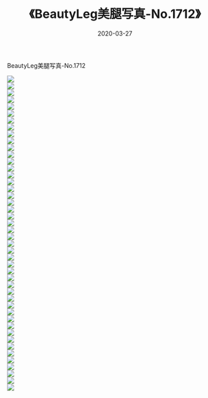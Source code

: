 ﻿---
layout: post
title:  《BeautyLeg美腿写真-No.1712》
date:   2020-03-27
img: http://img.660000.xyz/Sharelink/网络美图/2020/BeautyLeg美腿写真-No.1712/000.jpg
categories: [美女, 清纯, 唯美]
---

BeautyLeg美腿写真-No.1712

  ![](http://img.660000.xyz/Sharelink/网络美图/2020/BeautyLeg美腿写真-No.1712/001.jpg) <br> ![](http://img.660000.xyz/Sharelink/网络美图/2020/BeautyLeg美腿写真-No.1712/002.jpg) <br> ![](http://img.660000.xyz/Sharelink/网络美图/2020/BeautyLeg美腿写真-No.1712/003.jpg) <br> ![](http://img.660000.xyz/Sharelink/网络美图/2020/BeautyLeg美腿写真-No.1712/004.jpg) <br> ![](http://img.660000.xyz/Sharelink/网络美图/2020/BeautyLeg美腿写真-No.1712/005.jpg) <br> ![](http://img.660000.xyz/Sharelink/网络美图/2020/BeautyLeg美腿写真-No.1712/006.jpg) <br> ![](http://img.660000.xyz/Sharelink/网络美图/2020/BeautyLeg美腿写真-No.1712/007.jpg) <br> ![](http://img.660000.xyz/Sharelink/网络美图/2020/BeautyLeg美腿写真-No.1712/008.jpg) <br> ![](http://img.660000.xyz/Sharelink/网络美图/2020/BeautyLeg美腿写真-No.1712/009.jpg) <br> ![](http://img.660000.xyz/Sharelink/网络美图/2020/BeautyLeg美腿写真-No.1712/010.jpg) <br> ![](http://img.660000.xyz/Sharelink/网络美图/2020/BeautyLeg美腿写真-No.1712/011.jpg) <br> ![](http://img.660000.xyz/Sharelink/网络美图/2020/BeautyLeg美腿写真-No.1712/012.jpg) <br> ![](http://img.660000.xyz/Sharelink/网络美图/2020/BeautyLeg美腿写真-No.1712/013.jpg) <br> ![](http://img.660000.xyz/Sharelink/网络美图/2020/BeautyLeg美腿写真-No.1712/014.jpg) <br> ![](http://img.660000.xyz/Sharelink/网络美图/2020/BeautyLeg美腿写真-No.1712/015.jpg) <br> ![](http://img.660000.xyz/Sharelink/网络美图/2020/BeautyLeg美腿写真-No.1712/016.jpg) <br> ![](http://img.660000.xyz/Sharelink/网络美图/2020/BeautyLeg美腿写真-No.1712/017.jpg) <br> ![](http://img.660000.xyz/Sharelink/网络美图/2020/BeautyLeg美腿写真-No.1712/018.jpg) <br> ![](http://img.660000.xyz/Sharelink/网络美图/2020/BeautyLeg美腿写真-No.1712/019.jpg) <br> ![](http://img.660000.xyz/Sharelink/网络美图/2020/BeautyLeg美腿写真-No.1712/020.jpg) <br> ![](http://img.660000.xyz/Sharelink/网络美图/2020/BeautyLeg美腿写真-No.1712/021.jpg) <br> ![](http://img.660000.xyz/Sharelink/网络美图/2020/BeautyLeg美腿写真-No.1712/022.jpg) <br> ![](http://img.660000.xyz/Sharelink/网络美图/2020/BeautyLeg美腿写真-No.1712/023.jpg) <br> ![](http://img.660000.xyz/Sharelink/网络美图/2020/BeautyLeg美腿写真-No.1712/024.jpg) <br> ![](http://img.660000.xyz/Sharelink/网络美图/2020/BeautyLeg美腿写真-No.1712/025.jpg) <br> ![](http://img.660000.xyz/Sharelink/网络美图/2020/BeautyLeg美腿写真-No.1712/026.jpg) <br> ![](http://img.660000.xyz/Sharelink/网络美图/2020/BeautyLeg美腿写真-No.1712/027.jpg) <br> ![](http://img.660000.xyz/Sharelink/网络美图/2020/BeautyLeg美腿写真-No.1712/028.jpg) <br> ![](http://img.660000.xyz/Sharelink/网络美图/2020/BeautyLeg美腿写真-No.1712/029.jpg) <br> ![](http://img.660000.xyz/Sharelink/网络美图/2020/BeautyLeg美腿写真-No.1712/030.jpg) <br> ![](http://img.660000.xyz/Sharelink/网络美图/2020/BeautyLeg美腿写真-No.1712/031.jpg) <br> ![](http://img.660000.xyz/Sharelink/网络美图/2020/BeautyLeg美腿写真-No.1712/032.jpg) <br> ![](http://img.660000.xyz/Sharelink/网络美图/2020/BeautyLeg美腿写真-No.1712/033.jpg) <br> ![](http://img.660000.xyz/Sharelink/网络美图/2020/BeautyLeg美腿写真-No.1712/034.jpg) <br> ![](http://img.660000.xyz/Sharelink/网络美图/2020/BeautyLeg美腿写真-No.1712/035.jpg) <br> ![](http://img.660000.xyz/Sharelink/网络美图/2020/BeautyLeg美腿写真-No.1712/036.jpg) <br> ![](http://img.660000.xyz/Sharelink/网络美图/2020/BeautyLeg美腿写真-No.1712/037.jpg) <br> ![](http://img.660000.xyz/Sharelink/网络美图/2020/BeautyLeg美腿写真-No.1712/038.jpg) <br> ![](http://img.660000.xyz/Sharelink/网络美图/2020/BeautyLeg美腿写真-No.1712/039.jpg) <br> ![](http://img.660000.xyz/Sharelink/网络美图/2020/BeautyLeg美腿写真-No.1712/040.jpg) <br> ![](http://img.660000.xyz/Sharelink/网络美图/2020/BeautyLeg美腿写真-No.1712/041.jpg) <br> ![](http://img.660000.xyz/Sharelink/网络美图/2020/BeautyLeg美腿写真-No.1712/042.jpg) <br> ![](http://img.660000.xyz/Sharelink/网络美图/2020/BeautyLeg美腿写真-No.1712/043.jpg) <br> ![](http://img.660000.xyz/Sharelink/网络美图/2020/BeautyLeg美腿写真-No.1712/044.jpg) <br> ![](http://img.660000.xyz/Sharelink/网络美图/2020/BeautyLeg美腿写真-No.1712/045.jpg) <br> ![](http://img.660000.xyz/Sharelink/网络美图/2020/BeautyLeg美腿写真-No.1712/046.jpg) <br>
